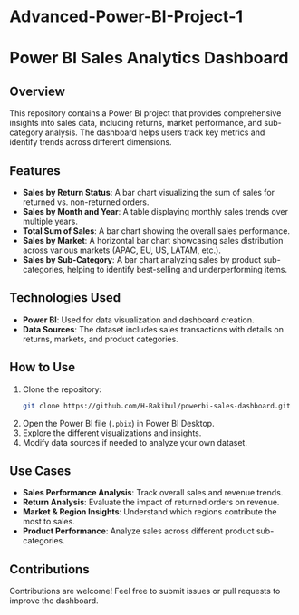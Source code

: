 # Advanced-Power-BI-Project-1
# Power BI Sales Analytics Dashboard

## Overview
This repository contains a Power BI project that provides comprehensive insights into sales data, including returns, market performance, and sub-category analysis. The dashboard helps users track key metrics and identify trends across different dimensions.

## Features
- **Sales by Return Status**: A bar chart visualizing the sum of sales for returned vs. non-returned orders.
- **Sales by Month and Year**: A table displaying monthly sales trends over multiple years.
- **Total Sum of Sales**: A bar chart showing the overall sales performance.
- **Sales by Market**: A horizontal bar chart showcasing sales distribution across various markets (APAC, EU, US, LATAM, etc.).
- **Sales by Sub-Category**: A bar chart analyzing sales by product sub-categories, helping to identify best-selling and underperforming items.

## Technologies Used
- **Power BI**: Used for data visualization and dashboard creation.
- **Data Sources**: The dataset includes sales transactions with details on returns, markets, and product categories.

## How to Use
1. Clone the repository:
   ```sh
   git clone https://github.com/H-Rakibul/powerbi-sales-dashboard.git
   ```
2. Open the Power BI file (`.pbix`) in Power BI Desktop.
3. Explore the different visualizations and insights.
4. Modify data sources if needed to analyze your own dataset.

## Use Cases
- **Sales Performance Analysis**: Track overall sales and revenue trends.
- **Return Analysis**: Evaluate the impact of returned orders on revenue.
- **Market & Region Insights**: Understand which regions contribute the most to sales.
- **Product Performance**: Analyze sales across different product sub-categories.

## Contributions
Contributions are welcome! Feel free to submit issues or pull requests to improve the dashboard.
